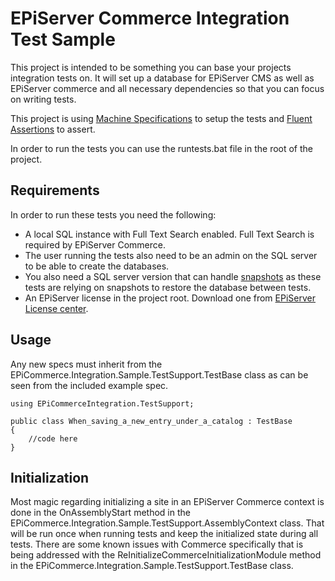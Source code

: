 # EPiServer Commerce Integration Test Sample

This project is intended to be something you can base your projects integration tests on. It will set up a database for EPiServer CMS as well as EPiServer commerce and all necessary dependencies so that you can focus on writing tests.

This project is using [Machine Specifications](https://github.com/machine/machine.specifications) to setup the tests and [Fluent Assertions](https://github.com/dennisdoomen/FluentAssertions) to assert.

In order to run the tests you can use the runtests.bat file in the root of the project.

## Requirements
In order to run these tests you need the following:

 * A local SQL instance with Full Text Search enabled. Full Text Search is required by EPiServer Commerce. 
 * The user running the tests also need to be an admin on the SQL server to be able to create the databases. 
 * You also need a SQL server version that can handle [snapshots](http://technet.microsoft.com/en-us/library/ms175158.aspx) as these tests are relying on snapshots to restore the database between tests.
 * An EPiServer license in the project root. Download one from [EPiServer License center](https://license.episerver.com/).

## Usage
Any new specs must inherit from the EPiCommerce.Integration.Sample.TestSupport.TestBase class as can be seen from the included example spec.

```
using EPiCommerceIntegration.TestSupport;

public class When_saving_a_new_entry_under_a_catalog : TestBase
{
    //code here
}
```

## Initialization
Most magic regarding initializing a site in an EPiServer Commerce context is done in the OnAssemblyStart method in the EPiCommerce.Integration.Sample.TestSupport.AssemblyContext class. That will be run once when running tests and keep the initialized state during all tests. There are some known issues with Commerce specifically that is being addressed with the ReInitializeCommerceInitializationModule method in the EPiCommerce.Integration.Sample.TestSupport.TestBase class.

